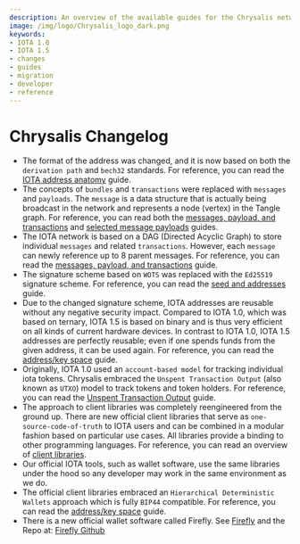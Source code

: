 ```yaml
---
description: An overview of the available guides for the Chrysalis network that also outlines the changes from IOTA 1.0 to IOTA 1.5, aka Chrysalis.  
image: /img/logo/Chrysalis_logo_dark.png
keywords:
- IOTA 1.0
- IOTA 1.5
- changes
- guides
- migration
- developer
- reference
---
```

# Chrysalis Changelog

* The format of the address was changed, and it is now based on both the `derivation path` and `bech32` standards. For reference, you can read the [IOTA address anatomy](./developer#iota-15-address-anatomy) guide.
* The concepts of `bundles` and `transactions` were replaced with `messages` and `payloads`. The `message` is a data structure that is actually being broadcast in the network and represents a node (vertex) in the Tangle graph. For reference, you can read both the [messages, payload, and transactions](./developer#messages-payloads-and-transactions) and [selected message payloads](./developer#selected-message-payloads) guides.
* The IOTA network is based on a DAG (Directed Acyclic Graph) to store individual `messages` and related `transactions`. However, each `message` can newly reference up to 8 parent messages. For reference, you can read the [messages, payload, and transactions](./developer#messages-payloads-and-transactions) guide.
* The signature scheme based on `WOTS` was replaced with the `Ed25519` signature scheme. For reference, you can read the [seed and addresses](./developer#seed-and-addresses) guide.
* Due to the changed signature scheme, IOTA addresses are reusable without any negative security impact. Compared to IOTA 1.0, which was based on ternary, IOTA 1.5 is based on binary and is thus very efficient on all kinds of current hardware devices. In contrast to IOTA 1.0, IOTA 1.5 addresses are perfectly reusable; even if one spends funds from the given address, it can be used again. For reference, you can read the [address/key space](./developer#addresskey-space) guide.
* Originally, IOTA 1.0 used an `account-based model` for tracking individual iota tokens. Chrysalis embraced the `Unspent Transaction Output` (also known as `UTXO`) model to track tokens and token holders. For reference, you can read the [Unspent Transaction Output](./developer#unspent-transaction-output-utxo) guide.
* The approach to client libraries was completely reengineered from the ground up. There are new official client libraries that serve as `one-source-code-of-truth` to IOTA users and can be combined in a modular fashion based on particular use cases. All libraries provide a binding to other programming languages. For reference, you can read an overview of [client libraries](../libraries/overview).
* Our official IOTA tools, such as wallet software, use the same libraries under the hood so any developer may work in the same environment as we do.
* The official client libraries embraced an `Hierarchical Deterministic Wallets` approach which is fully `BIP44` compatible. For reference, you can read the [address/key space](./developer#addresskey-space) guide.
* There is a new official wallet software called Firefly. See [Firefly](https://firefly.iota.org/) and the Repo at: [Firefly Github](https://github.com/iotaledger/firefly)